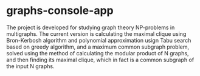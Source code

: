 # graphs-console-app

The project is developed for studying graph theory NP-problems in multigraphs. The current version is calculating the maximal clique using Bron-Kerbosh algorithm and
polynomial approximation usign Tabu search based on greedy algorithm, and a maximum common subgraph problem, solved using the method of calculating the modular product of N graphs,
and then finding its maximal clique, which in fact is a common subgraph of the input N graphs.
